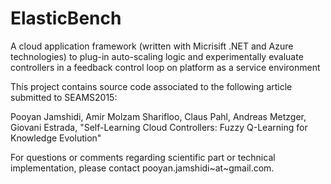 # ElasticBench
A cloud application framework (written with Micrisift .NET and Azure technologies) to plug-in auto-scaling logic and experimentally evaluate controllers in a feedback control loop on platform as a service environment

This project contains source code associated to the following article submitted to SEAMS2015:

Pooyan Jamshidi, Amir Molzam Sharifloo, Claus Pahl, Andreas Metzger, Giovani Estrada, "Self-Learning Cloud Controllers: Fuzzy Q-Learning for Knowledge Evolution"

For questions or comments regarding scientific part or technical implementation, please contact pooyan.jamshidi~at~gmail.com.
